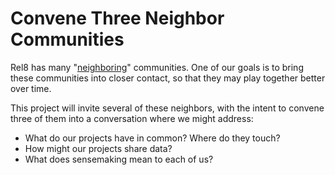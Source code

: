 # Convene Three Neighbor Communities

Rel8 has many "[neighboring](https://bra.in/7jL4YN)" communities. One of our goals is to bring these communities into closer contact, so that they may play together better over time. 

This project will invite several of these neighbors, with the intent to convene three of them into a conversation where we might address:

- What do our projects have in common? Where do they touch?
- How might our projects share data? 
- What does sensemaking mean to each of us?
